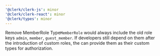 ```yaml
---
'@clerk/clerk-js': minor
'@clerk/clerk-react': minor
'@clerk/types': minor
---
```


Remove MemberRole Type`MemberRole` would always include the old role keys `admin`, `member`, `guest_member`. 
If developers still depend on them after the introduction of custom roles, the can provide them as their custom types for authorization.
